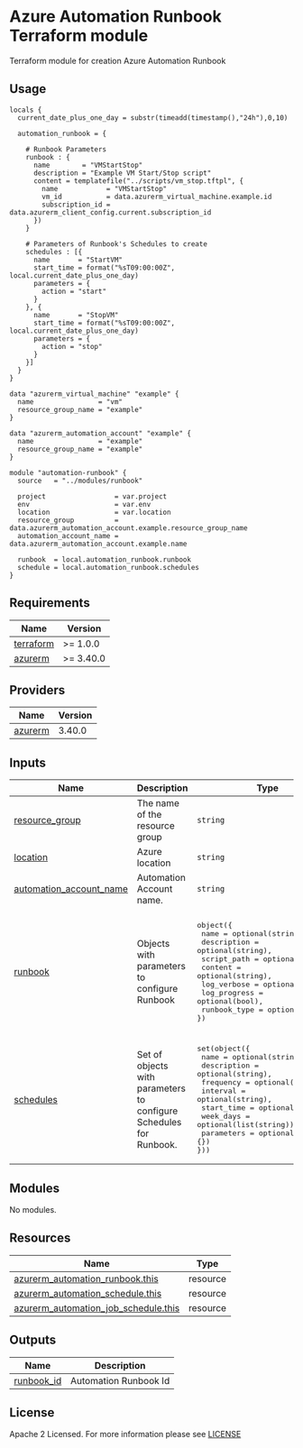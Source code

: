 # Azure Automation Runbook Terraform module
Terraform module for creation Azure Automation Runbook

## Usage

```hcl
locals {
  current_date_plus_one_day = substr(timeadd(timestamp(),"24h"),0,10)
  
  automation_runbook = {
    
    # Runbook Parameters
    runbook : {
      name        = "VMStartStop"
      description = "Example VM Start/Stop script"
      content = templatefile("../scripts/vm_stop.tftpl", {
        name            = "VMStartStop"
        vm_id           = data.azurerm_virtual_machine.example.id
        subscription_id = data.azurerm_client_config.current.subscription_id
      })
    }
    
    # Parameters of Runbook's Schedules to create
    schedules : [{
      name       = "StartVM"
      start_time = format("%sT09:00:00Z", local.current_date_plus_one_day)
      parameters = {
        action = "start"
      }
    }, {
      name       = "StopVM"
      start_time = format("%sT09:00:00Z", local.current_date_plus_one_day)
      parameters = {
        action = "stop"
      }
    }]
  }
}

data "azurerm_virtual_machine" "example" {
  name                = "vm"
  resource_group_name = "example"
}

data "azurerm_automation_account" "example" {
  name                = "example"
  resource_group_name = "example"
}

module "automation-runbook" {
  source   = "../modules/runbook"

  project                 = var.project
  env                     = var.env
  location                = var.location
  resource_group          = data.azurerm_automation_account.example.resource_group_name
  automation_account_name = data.azurerm_automation_account.example.name

  runbook  = local.automation_runbook.runbook
  schedule = local.automation_runbook.schedules
}
```
<!-- BEGIN_TF_DOCS -->
## Requirements

| Name                                                                         | Version   |
| ---------------------------------------------------------------------------- | --------- |
| <a name="requirement_terraform"></a> [terraform](#requirement\_terraform)    | >= 1.0.0  |
| <a name="requirement_azurerm"></a> [azurerm](#requirement\_azurerm)          | >= 3.40.0 |

## Providers

| Name                                                                   | Version |
| ---------------------------------------------------------------------- | ------- |
| <a name="provider_azurerm"></a> [azurerm](#provider\_azurerm)          | 3.40.0  |


## Inputs

| Name | Description | Type | Default | Required |
|------|-------------|------|---------|:--------:|
| <a name="input_resource_group"></a> [resource\_group](#input\_resource\_group)| The name of the resource group | `string` | n/a | yes |
| <a name="input_location"></a> [location](#input\_location)| Azure location | `string` | n/a | yes |
| <a name="input_automation_account_name"></a> [automation\_account\_name](#input\_automation\_account\_name)| Automation Account name. | `string` | n/a | yes |
| <a name="input_runbook"></a> [runbook](#input\_runbook)| Objects with parameters to configure Runbook |<pre>object({<br>  name         = optional(string),<br>  description  = optional(string),<br>  script_path  = optional(string),<br>  content      = optional(string),<br>  log_verbose  = optional(bool),<br>  log_progress = optional(bool),<br>  runbook_type = optional(string)<br>})</pre> | <pre>({<br>  name         = optional(string),<br>  description  = optional(string),<br>  script_path  = optional(string),<br>  content      = optional(string),<br>  log_verbose  = optional(bool, true),<br>  log_progress = optional(bool, true),<br>  runbook_type = optional(string, "PowerShellWorkflow")<br>})</pre> | no |
| <a name="input_schedules"></a> [schedules](#input\_schedules)| Set of objects with parameters to configure Schedules for Runbook. | <pre>set(object({<br>  name        = optional(string),<br>  description = optional(string),<br>  frequency   = optional(string),<br>  interval    = optional(string),<br>  start_time  = optional(string),<br>  week_days   = optional(list(string)),<br>  parameters  = optional(any, {})<br>}))</pre> | [] | no |
                                                                                                                                                                                                                                                                                                       
## Modules

No modules.

## Resources

| Name                                                                                                                                                                | Type     |
| ------------------------------------------------------------------------------------------------------------------------------------------------------------------- | -------- |
| [azurerm_automation_runbook.this](https://registry.terraform.io/providers/hashicorp/azurerm/latest/docs/resources/automation_runbook)                               | resource |
| [azurerm_automation_schedule.this](https://registry.terraform.io/providers/hashicorp/azurerm/latest/docs/resources/automation_schedule)                             | resource |
| [azurerm_automation_job_schedule.this](https://registry.terraform.io/providers/hashicorp/azurerm/latest/docs/resources/automation_job_schedule)                     | resource |


## Outputs

| Name                                                                                                                          | Description                                          |
| ----------------------------------------------------------------------------------------------------------------------------- | ---------------------------------------------------- |
| <a name="output_runbook_id"></a> [runbook\_id](#output\_runbook\_id) | Automation Runbook Id |
<!-- END_TF_DOCS -->

## License

Apache 2 Licensed. For more information please see [LICENSE](https://github.com/data-platform-hq/terraform-azurerm-automation-runbook/blob/main/LICENSE)
